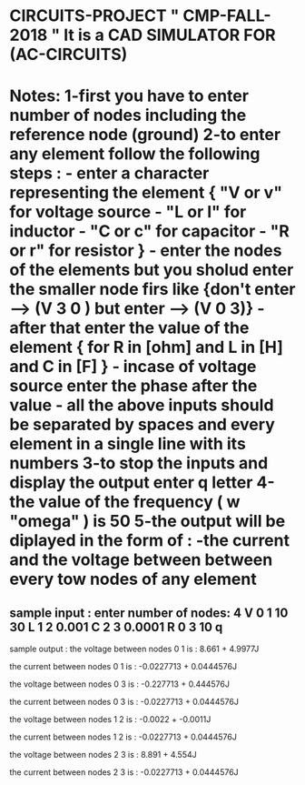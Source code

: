 CIRCUITS-PROJECT " CMP-FALL-2018 "
It is a CAD SIMULATOR FOR (AC-CIRCUITS)
========================================================================================================
Notes:
1-first you have to enter number of nodes including the reference node (ground)
2-to enter any element follow the following steps :
	- enter a character representing the element { "V or v" for voltage source - "L or l" for inductor - "C or c" for capacitor - "R or r" for resistor }
	- enter the nodes of the elements but you sholud enter the smaller node firs like {don't enter --> (V 3 0 ) but enter --> (V 0 3)}
	- after that enter the value of the element { for R in [ohm] and L in [H] and C in [F] }
	- incase of voltage source enter the phase after the value 
	- all the above inputs should be separated by spaces and every element in a single line with its numbers 
3-to stop the inputs and display the output enter q letter 
4-the value of the frequency ( w "omega" ) is 50 
5-the output will be diplayed in the form of : 
	-the current and the voltage between between every tow nodes of any element
========================================================================================================
sample input :
enter number of nodes: 4
V 0 1 10 30 
L 1 2 0.001
C 2 3 0.0001
R 0 3 10
q
---------------------------
sample output :
the voltage between nodes 0 1 is : 8.661 + 4.9977J

the current  between nodes 0 1 is : -0.0227713 + 0.0444576J 

the voltage between nodes 0 3 is : -0.227713 + 0.444576J 

the current  between nodes 0 3 is : -0.0227713 + 0.0444576J 

the voltage between nodes 1 2 is : -0.0022 + -0.0011J

the current  between nodes 1 2 is : -0.0227713 + 0.0444576J 

the voltage between nodes 2 3 is : 8.891 + 4.554J

the current  between nodes 2 3 is : -0.0227713 + 0.0444576J 
